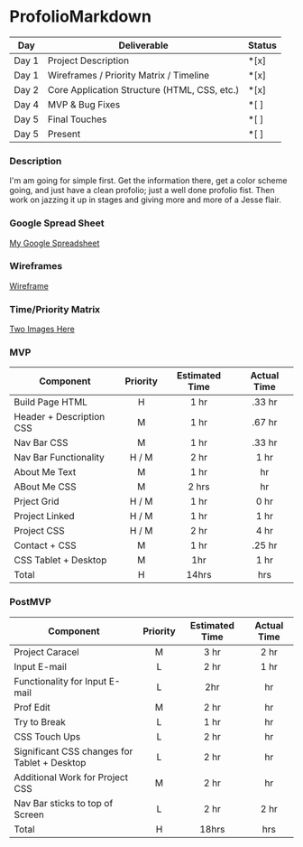 # ProfolioMarkdown

|  Day | Deliverable | Status
|---|---| ---|
|Day 1| Project Description | *[x]
|Day 1| Wireframes / Priority Matrix / Timeline | *[x]
|Day 2| Core Application Structure (HTML, CSS, etc.) | *[x]
|Day 4| MVP & Bug Fixes | *[ ]
|Day 5| Final Touches | *[ ]
|Day 5| Present | *[ ]

### Description
I'm am going for simple first. Get the information there, get a color scheme going, and just have a clean profolio; just a well done profolio fist. Then work on jazzing it up in stages and giving more and more of a Jesse flair.

### Google Spread Sheet
[My Google Spreadsheet](https://docs.google.com/spreadsheets/d/1Gy2RhQ_KJXX7U8FUJi-GXtvBNQlWTj140rriT0dlnDY/edit?usp=sharing)

### Wireframes
[Wireframe](https://imgur.com/a/fnqYKWY)

### Time/Priority Matrix 

[Two Images Here](https://imgur.com/a/HiR3n9s)


### MVP
| Component | Priority | Estimated Time | Actual Time |
| --- | :---: |  :---: | :---: | 
| Build Page HTML | H | 1 hr | .33 hr |
| Header + Description CSS | M | 1 hr | .67 hr |
| Nav Bar CSS | M | 1 hr | .33 hr |  
| Nav Bar Functionality | H / M | 2 hr|  1 hr | 
| About Me Text | M | 1 hr | hr|
| ABout Me CSS | M | 2 hrs|  hr | 
| Prject Grid | H / M | 1 hr | 0 hr |
| Project Linked | H / M | 1 hr | 1 hr |
| Project CSS | H / M | 2 hr | 4 hr |
| Contact + CSS | M | 1 hr |  .25 hr |
| CSS Tablet + Desktop | M | 1hr |  1 hr |
| Total | H | 14hrs| hrs |

### PostMVP
| Component | Priority | Estimated Time | Actual Time |
| --- | :---: |  :---: | :---: | 
| Project Caracel | M | 3 hr | 2 hr |
| Input E-mail | L | 2 hr | 1 hr |
| Functionality for Input E-mail | L | 2hr | hr |
| Prof Edit | M | 2 hr | hr |
| Try to Break | L | 1 hr | hr |
| CSS Touch Ups | L | 2 hr | hr |
| Significant CSS changes for Tablet + Desktop | L | 2 hr | hr |
| Additional Work for Project CSS | M | 2 hr | hr |
| Nav Bar sticks to top of Screen | L | 2 hr | 2 hr |
| Total | H | 18hrs| hrs |
